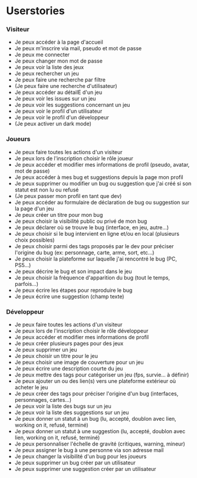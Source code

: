 # Userstories

### Visiteur

- Je peux accéder à la page d'accueil
- Je peux m'inscrire via mail, pseudo et mot de passe
- Je peux me connecter
- Je peux changer mon mot de passe
- Je peux voir la liste des jeux
- Je peux rechercher un jeu
- Je peux faire une recherche par filtre
- (Je peux faire une recherche d'utilisateur)
- Je peux accéder au détailE d'un jeu
- Je peux voir les issues sur un jeu
- Je peux voir les suggestions concernant un jeu
- Je peux voir le profil d'un utilisateur
- Je peux voir le profil d'un développeur
- (Je peux activer un dark mode)


### Joueurs
 - Je peux faire toutes les actions d'un visiteur
 - Je peux lors de l'inscription choisir le rôle joueur
 - Je peux accéder et modifier mes informations de profil (pseudo, avatar, mot de passe)
 - Je peux accéder à mes bug et suggestions depuis la page mon profil
 - Je peux supprimer ou modifier un bug ou suggestion que j'ai créé si son statut est non lu ou refusé
 - (Je peux passer mon profil en tant que dev)
 - Je peux accéder au formulaire de déclaration de bug ou suggestion sur la page d'un jeu
 - Je peux créer un titre pour mon bug
 - Je peux choisir la visibilité public ou privé de mon bug
 - Je peux déclarer où se trouve le bug (interface, en jeu, autre…)
 - Je peux choisir si le bug intervient en ligne et/ou en local (plusieurs choix possibles)
 - Je peux choisir parmi des tags proposés par le dev pour préciser l'origine du bug (ex: personnage, carte, arme, sort, etc…)
 - Je peux choisir la plateforme sur laquelle j'ai rencontré le bug (PC, PS5…)
 - Je peux décrire le bug et son impact dans le jeu
 - Je peux choisir la fréquence d'apparition du bug (tout le temps, parfois…)
 - Je peux écrire les étapes pour reproduire le bug
 - Je peux écrire une suggestion (champ texte)
 

 

### Développeur
 - Je peux faire toutes les actions d'un visiteur
 - Je peux lors de l'inscription choisir le rôle développeur
 - Je peux accéder et modifier mes informations de profil
 - Je peux créer plusieurs pages pour des jeux
 - Je peux supprimer un jeu
 - Je peux choisir un titre pour le jeu
 - Je peux choisir une image de couverture pour un jeu
 - Je peux écrire une description courte du jeu
 - Je peux mettre des tags pour catégoriser un jeu (fps, survie… à définir)
 - Je peux ajouter un ou des lien(s) vers une plateforme extérieur où acheter le jeu
 - Je peux créer des tags pour préciser l'origine d'un bug (interfaces, personnages, cartes…)
 - Je peux voir la liste des bugs sur un jeu
 - Je peux voir la liste des suggestions sur un jeu
 - Je peux donner un statut à un bug (lu, accepté, doublon avec lien, working on it, refusé, terminé)
 - Je peux donner un statut à une suggestion (lu, accepté, doublon avec lien, working on it, refusé, terminé)
 - Je peux personnaliser l'échelle de gravité (critiques, warning, mineur)
 - Je peux assigner le bug à une personne via son adresse mail
 - Je peux changer la visibilité d'un bug pour les joueurs
 - Je peux supprimer un bug créer par un utilisateur
 - Je peux supprimer une suggestion créer par un utilisateur

 


